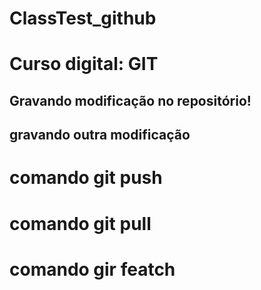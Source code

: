 # ClassTest_github
# Curso digital: GIT 

## Gravando modificação no repositório! 

## gravando outra modificação

# comando git push
# comando git pull
# comando gir featch
